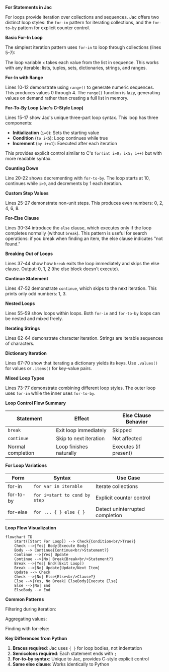 **For Statements in Jac**

For loops provide iteration over collections and sequences. Jac offers two distinct loop styles: the `for-in` pattern for iterating collections, and the `for-to-by` pattern for explicit counter control.

**Basic For-In Loop**

The simplest iteration pattern uses `for-in` to loop through collections (lines 5-7):

The loop variable `x` takes each value from the list in sequence. This works with any iterable: lists, tuples, sets, dictionaries, strings, and ranges.

**For-In with Range**

Lines 10-12 demonstrate using `range()` to generate numeric sequences. This produces values 0 through 4. The `range()` function is lazy, generating values on demand rather than creating a full list in memory.

**For-To-By Loop (Jac's C-Style Loop)**

Lines 15-17 show Jac's unique three-part loop syntax. This loop has three components:
- **Initialization** (`i=0`): Sets the starting value
- **Condition** (`to i<5`): Loop continues while true
- **Increment** (`by i+=1`): Executed after each iteration

This provides explicit control similar to C's `for(int i=0; i<5; i++)` but with more readable syntax.

**Counting Down**

Line 20-22 shows decrementing with `for-to-by`. The loop starts at 10, continues while `i>0`, and decrements by 1 each iteration.

**Custom Step Values**

Lines 25-27 demonstrate non-unit steps. This produces even numbers: 0, 2, 4, 6, 8.

**For-Else Clause**

Lines 30-34 introduce the `else` clause, which executes only if the loop completes normally (without `break`). This pattern is useful for search operations: if you break when finding an item, the else clause indicates "not found."

**Breaking Out of Loops**

Lines 37-44 show how `break` exits the loop immediately and skips the else clause. Output: 0, 1, 2 (the else block doesn't execute).

**Continue Statement**

Lines 47-52 demonstrate `continue`, which skips to the next iteration. This prints only odd numbers: 1, 3.

**Nested Loops**

Lines 55-59 show loops within loops. Both `for-in` and `for-to-by` loops can be nested and mixed freely.

**Iterating Strings**

Lines 62-64 demonstrate character iteration. Strings are iterable sequences of characters.

**Dictionary Iteration**

Lines 67-70 show that iterating a dictionary yields its keys. Use `.values()` for values or `.items()` for key-value pairs.

**Mixed Loop Types**

Lines 73-77 demonstrate combining different loop styles. The outer loop uses `for-in` while the inner uses `for-to-by`.

**Loop Control Flow Summary**

| Statement | Effect | Else Clause Behavior |
|-----------|--------|---------------------|
| `break` | Exit loop immediately | Skipped |
| `continue` | Skip to next iteration | Not affected |
| Normal completion | Loop finishes naturally | Executes (if present) |

**For Loop Variations**

| Form | Syntax | Use Case |
|------|--------|----------|
| for-in | `for var in iterable` | Iterate collections |
| for-to-by | `for i=start to cond by step` | Explicit counter control |
| for-else | `for ... { } else { }` | Detect uninterrupted completion |

**Loop Flow Visualization**

```mermaid
flowchart TD
    Start([Start For Loop]) --> Check{Condition<br/>True?}
    Check -->|Yes| Body[Execute Body]
    Body --> Continue{Continue<br/>Statement?}
    Continue -->|Yes| Update
    Continue -->|No| Break{Break<br/>Statement?}
    Break -->|Yes| End([Exit Loop])
    Break -->|No| Update[Update/Next Item]
    Update --> Check
    Check -->|No| Else{Else<br/>Clause?}
    Else -->|Yes, No Break| ElseBody[Execute Else]
    Else -->|No| End
    ElseBody --> End
```

**Common Patterns**

Filtering during iteration:

Aggregating values:

Finding with for-else:

**Key Differences from Python**

1. **Braces required**: Jac uses `{ }` for loop bodies, not indentation
2. **Semicolons required**: Each statement ends with `;`
3. **For-to-by syntax**: Unique to Jac, provides C-style explicit control
4. **Same else clause**: Works identically to Python
